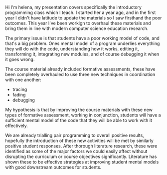 Hi I'm helena, my presentation covers specifically the introductory programming class which I teach.
I started her a year ago, and in the first year I didn't have latitude to update the materials so I saw firsthand the poor outcomes.
This year I've been workign to overhaul these materials and bring them in line with modern computer science education research.

The primary issue is that students have a poor working model of code, and that's a big problem. Ones mental model of a program underlies everything they will do with the code, understanding how it works, editing it, transforming it, integrating new modules, and of course debugging it when it goes wrong.

The course material already included formative assessments, these have been completely overhauled to use three new techniques in coordination with one another:

- tracing
- fading
- debugging

My hypothesis is that by improving the course materials with these new types of formative assessment, working in conjunction, students will have a sufficient mental model of the code that they will be able to work with it effectively.

We are already trialling pair programming to overall positive results, hopefully the introduction of these new activities will be met by similarly positive student responses. After thorough literature research, these were identified as some of the major factors we could easily affect without disrupting the curriculum or course objectives significantly. Literature has shown these to be effective strategies at improving student mental models with good downstream outcomes for students.
